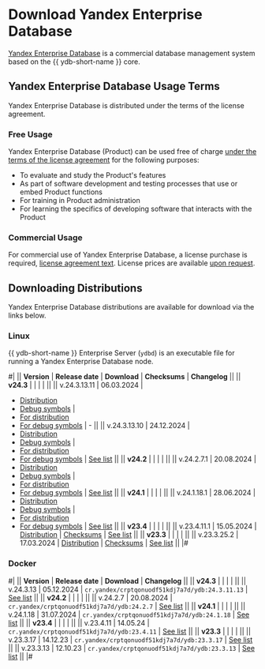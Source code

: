 # Download Yandex Enterprise Database

[Yandex Enterprise Database](https://ydb.yandex.ru) is a commercial database management system based on the {{ ydb-short-name }} core.

## Yandex Enterprise Database Usage Terms

Yandex Enterprise Database is distributed under the terms of the license agreement.

### Free Usage

Yandex Enterprise Database (Product) can be used free of charge [under the terms of the license agreement](https://ясубд.рф/cond/) for the following purposes:

- To evaluate and study the Product's features
- As part of software development and testing processes that use or embed Product functions
- For training in Product administration
- For learning the specifics of developing software that interacts with the Product

### Commercial Usage

For commercial use of Yandex Enterprise Database, a license purchase is required, [license agreement text](https://ясубд.рф/cond-commercial/). License prices are available [upon request](https://forms.yandex.ru/surveys/13735628.a5bd9c7417fe06c03f7130d8863bed569e373119/).

## Downloading Distributions

Yandex Enterprise Database distributions are available for download via the links below.

### Linux

{{ ydb-short-name }} Enterprise Server (`ydbd`) is an executable file for running a Yandex Enterprise Database node.

#|
|| **Version** | **Release date** | **Download** | **Checksums** | **Changelog** ||
|| **v24.3** |  |  |  |  ||
|| v.24.3.13.11 | 06.03.2024 |
- [Distribution](https://binaries.ясубд.рф/release/24.3.13.11/yasubd-24.3.13.11-linux-amd64.tar.xz)
- [Debug symbols](https://binaries.ясубд.рф/release/24.3.13.11/yasubd-24.3.13.11-linux-amd64-debug.tar.xz)
|
- [For distribution](https://binaries.ясубд.рф/release/24.3.13.11/checksums.txt)
- [For debug symbols](https://binaries.ясубд.рф/release/24.3.13.11/checksums.debug.txt)
| - ||
|| v.24.3.13.10 | 24.12.2024 |
- [Distribution](https://binaries.ясубд.рф/release/24.3.13.10/yasubd-24.3.13.10-linux-amd64.tar.xz)
- [Debug symbols](https://binaries.ясубд.рф/release/24.3.13.10/yasubd-24.3.13.10-linux-amd64-debug.tar.xz)
|
- [For distribution](https://binaries.ясубд.рф/release/24.3.13.10/checksums.txt)
- [For debug symbols](https://binaries.ясубд.рф/release/24.3.13.10/checksums.debug.txt)
| [See list](../changelog-server.md#24-3) ||
|| **v24.2** |  |  |  |  ||
|| v.24.2.7.1 | 20.08.2024 |
- [Distribution](https://binaries.ясубд.рф/release/24.2.7.1/yasubd-24.2.7.1-linux-amd64.tar.xz)
- [Debug symbols](https://binaries.ясубд.рф/release/24.2.7.1/yasubd-24.2.7.1-linux-amd64-debug.tar.xz)
|
- [For distribution](https://binaries.ясубд.рф/release/24.2.7.1/checksums.txt)
- [For debug symbols](https://binaries.ясубд.рф/release/24.2.7.1/checksums.debug.txt)
| [See list](../changelog-server.md#24-2) ||
|| **v24.1** |  |  |  |  ||
|| v.24.1.18.1 | 28.06.2024 |
- [Distribution](https://binaries.ясубд.рф/release/24.1.18.1/yasubd-24.1.18.1-linux-amd64.tar.xz)
- [Debug symbols](https://binaries.ясубд.рф/release/24.1.18.1/yasubd-24.1.18.1-linux-amd64-debug.tar.xz)
|
- [For distribution](https://binaries.ясубд.рф/release/24.1.18.1/checksums.txt)
- [For debug symbols](https://binaries.ясубд.рф/release/24.1.18.1/checksums.debug.txt)
| [See list](../changelog-server.md#24-1) ||
|| **v23.4** |  |  |  |  ||
|| v.23.4.11.1 | 15.05.2024 | [Distribution](https://binaries.ясубд.рф/release/23.4.11.1/yasubd-23.4.11.1-linux-amd64.tar.gz) | [Checksums](https://binaries.ясубд.рф/release/23.4.11.1/checksums.txt) | [See list](../changelog-server.md#23-4) ||
|| **v23.3** |  |  |  |  ||
|| v.23.3.25.2 | 17.03.2024 | [Distribution](https://binaries.ясубд.рф/release/23.3.25.2/yasubd-23.3.25.2-linux-amd64.tar.gz) | [Checksums](https://binaries.ясубд.рф/release/23.3.25.2/checksums.txt) | [See list](../changelog-server.md#23-3) ||
|#

### Docker

#|
|| **Version** | **Release date** | **Download** | **Changelog** ||
|| **v24.3** |  |  |  |  ||
|| v.24.3.13 | 05.12.2024 | `cr.yandex/crptqonuodf51kdj7a7d/ydb:24.3.11.13` | [See list](../changelog-server.md#24-3) ||
|| **v24.2** |  |  |  |  ||
|| v.24.2.7 | 20.08.2024 | `cr.yandex/crptqonuodf51kdj7a7d/ydb:24.2.7` | [See list](../changelog-server.md#24-2) ||
|| **v24.1** |  |  |  |  ||
|| v.24.1.18 | 31.07.2024 | `cr.yandex/crptqonuodf51kdj7a7d/ydb:24.1.18` | [See list](../changelog-server.md#24-1) ||
|| **v23.4** |  |  |  |  ||
|| v.23.4.11 | 14.05.24 | `cr.yandex/crptqonuodf51kdj7a7d/ydb:23.4.11` | [See list](../changelog-server.md#23-4) ||
|| **v23.3** |  |  |  |  ||
|| v.23.3.17 | 14.12.23 | `cr.yandex/crptqonuodf51kdj7a7d/ydb:23.3.17` | [See list](../changelog-server-23.md#23-3-17) ||
|| v.23.3.13 | 12.10.23 | `cr.yandex/crptqonuodf51kdj7a7d/ydb:23.3.13` | [See list](../changelog-server.md#23-3) ||
|#
